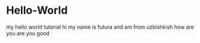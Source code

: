 # Hello-World
my hello world tutorial
hi my name is futura and am from uzbishkish
how are you
are you good
